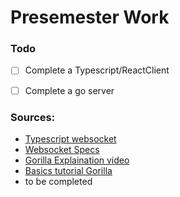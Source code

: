 # Presemester Work

### Todo

- [ ] Complete a Typescript/ReactClient
- [ ] Complete a go server



### Sources:

- [Typescript websocket](https://ably.com/topic/websockets-typescript)
- [Websocket Specs](https://websockets.spec.whatwg.org//)
- [Gorilla Explaination video](https://www.youtube.com/watch?v=dniVs0xKYKk&t=172s)
- [Basics tutorial Gorilla](https://tutorialedge.net/golang/go-websocket-tutorial/)
- to be completed
